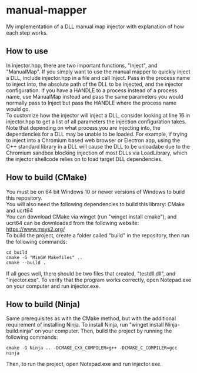 # manual-mapper
My implementation of a DLL manual map injector with explanation of how each step works.
## How to use
In injector.hpp, there are two important functions, "Inject", and "ManualMap". If you simply want to use the manual mapper to quickly inject a DLL, include injector.hpp in a file and call Inject. Pass in the process name to inject into, the absolute path of the DLL to be injected, and the injector configuration. If you have a HANDLE to a process instead of a process name, use ManualMap instead and pass the same parameters you would normally pass to Inject but pass the HANDLE where the process name would go. <br>
To customize how the injector will inject a DLL, consider looking at line 16 in injector.hpp to get a list of all parameters the injection configuration takes.<br>
Note that depending on what process you are injecting into, the dependencies for a DLL may be unable to be loaded. For example, if trying to inject into a Chromium based web browser or Electron app, using the C++ standard library in a DLL will cause the DLL to be unloadabe due to the Chromium sandbox blocking injection of most DLLs via LoadLibrary, which the injector shellcode relies on to load target DLL dependencies.

## How to build (CMake)
You must be on 64 bit Windows 10 or newer versions of Windows to build this repository. <br>
You will also need the following dependencies to build this library: CMake and ucrt64 <br>
You can download CMake via winget (run "winget install cmake"), and ucrt64 can be downloaded from the following website: https://www.msys2.org/ <br>
To build the project, create a folder called "build" in the repository, then run the following commands: <br>
```
cd build
cmake -G "MinGW Makefiles" ..
cmake --build .
```
If all goes well, there should be two files that created, "testdll.dll", and "injector.exe". To verify that the program works correctly, open Notepad.exe on your computer and run injector.exe.

## How to build (Ninja)
Same prerequisites as with the CMake method, but with the additional requirement of installing Ninja. To install Ninja, run "winget install Ninja-build.ninja" on your computer. Then, build the project by running the following commands: <br>
```
cmake -G Ninja .. -DCMAKE_CXX_COMPILER=g++ -DCMAKE_C_COMPILER=gcc
ninja
```
Then, to run the project, open Notepad.exe and run injector.exe.
